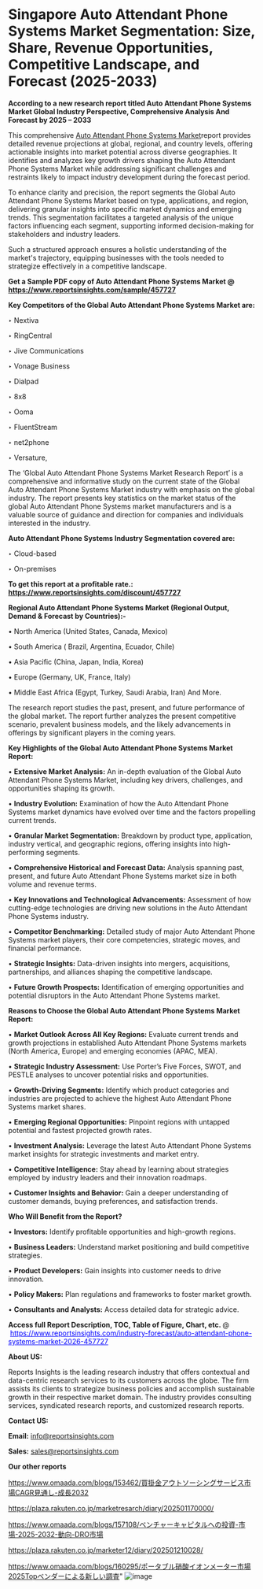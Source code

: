 # Singapore Auto Attendant Phone Systems Market Segmentation: Size, Share, Revenue Opportunities, Competitive Landscape, and Forecast (2025-2033)

<strong>According to a new research report titled Auto Attendant Phone Systems Market Global Industry Perspective, Comprehensive Analysis And Forecast by 2025 – 2033</strong>

This comprehensive <a href=https://www.reportsinsights.com/sample/457727>Auto Attendant Phone Systems Market</a>report provides detailed revenue projections at global, regional, and country levels, offering actionable insights into market potential across diverse geographies. It identifies and analyzes key growth drivers shaping the Auto Attendant Phone Systems Market while addressing significant challenges and restraints likely to impact industry development during the forecast period.

To enhance clarity and precision, the report segments the Global Auto Attendant Phone Systems Market based on type, applications, and region, delivering granular insights into specific market dynamics and emerging trends. This segmentation facilitates a targeted analysis of the unique factors influencing each segment, supporting informed decision-making for stakeholders and industry leaders.

Such a structured approach ensures a holistic understanding of the market's trajectory, equipping businesses with the tools needed to strategize effectively in a competitive landscape.

<strong>Get a Sample PDF copy of Auto Attendant Phone Systems Market </strong><strong>@<a href=https://www.reportsinsights.com/sample/457727 style=color:#0000ff;> https://www.reportsinsights.com/sample/457727</a></strong></font>

<strong>Key Competitors of the Global Auto Attendant Phone Systems Market are:</strong>

‣ Nextiva

‣ RingCentral

‣ Jive Communications

‣ Vonage Business

‣ Dialpad

‣ 8x8

‣ Ooma

‣ FluentStream

‣ net2phone

‣ Versature,

The ‘Global Auto Attendant Phone Systems Market Research Report’ is a comprehensive and informative study on the current state of the Global Auto Attendant Phone Systems Market industry with emphasis on the global industry. The report presents key statistics on the market status of the global Auto Attendant Phone Systems market manufacturers and is a valuable source of guidance and direction for companies and individuals interested in the industry.

<strong>Auto Attendant Phone Systems Industry Segmentation covered are:</strong>

‣ Cloud-based

‣ On-premises

<strong>To get this report at a profitable rate.: <a href=https://www.reportsinsights.com/discount/457727 style=color:#0000ff;>https://www.reportsinsights.com/discount/457727</a></strong></font>

<strong>Regional Auto Attendant Phone Systems Market (Regional Output, Demand &amp; Forecast by Countries):-</strong>

• North America (United States, Canada, Mexico)

• South America ( Brazil, Argentina, Ecuador, Chile)

• Asia Pacific (China, Japan, India, Korea)

• Europe (Germany, UK, France, Italy)

• Middle East Africa (Egypt, Turkey, Saudi Arabia, Iran) And More.

The research report studies the past, present, and future performance of the global market. The report further analyzes the present competitive scenario, prevalent business models, and the likely advancements in offerings by significant players in the coming years.

<strong>Key Highlights of the Global Auto Attendant Phone Systems Market Report:</strong>

• <strong>Extensive Market Analysis:</strong> An in-depth evaluation of the Global Auto Attendant Phone Systems Market, including key drivers, challenges, and opportunities shaping its growth.

• <strong>Industry Evolution:</strong> Examination of how the Auto Attendant Phone Systems market dynamics have evolved over time and the factors propelling current trends.

• <strong>Granular Market Segmentation:</strong> Breakdown by product type, application, industry vertical, and geographic regions, offering insights into high-performing segments.

• <strong>Comprehensive Historical and Forecast Data:</strong> Analysis spanning past, present, and future Auto Attendant Phone Systems market size in both volume and revenue terms.

• <strong>Key Innovations and Technological Advancements:</strong> Assessment of how cutting-edge technologies are driving new solutions in the Auto Attendant Phone Systems industry.

• <strong>Competitor Benchmarking:</strong> Detailed study of major Auto Attendant Phone Systems market players, their core competencies, strategic moves, and financial performance.

• <strong>Strategic Insights:</strong> Data-driven insights into mergers, acquisitions, partnerships, and alliances shaping the competitive landscape.

• <strong>Future Growth Prospects:</strong> Identification of emerging opportunities and potential disruptors in the Auto Attendant Phone Systems market.

<strong>Reasons to Choose the Global Auto Attendant Phone Systems Market Report:</strong>

• <strong>Market Outlook Across All Key Regions:</strong> Evaluate current trends and growth projections in established Auto Attendant Phone Systems markets (North America, Europe) and emerging economies (APAC, MEA).

• <strong>Strategic Industry Assessment:</strong> Use Porter’s Five Forces, SWOT, and PESTLE analyses to uncover potential risks and opportunities.

• <strong>Growth-Driving Segments:</strong> Identify which product categories and industries are projected to achieve the highest Auto Attendant Phone Systems market shares.

• <strong>Emerging Regional Opportunities:</strong> Pinpoint regions with untapped potential and fastest projected growth rates.

• <strong>Investment Analysis:</strong> Leverage the latest Auto Attendant Phone Systems market insights for strategic investments and market entry.

• <strong>Competitive Intelligence:</strong> Stay ahead by learning about strategies employed by industry leaders and their innovation roadmaps.

• <strong>Customer Insights and Behavior:</strong> Gain a deeper understanding of customer demands, buying preferences, and satisfaction trends.

<strong>Who Will Benefit from the Report?</strong>

• <strong>Investors:</strong> Identify profitable opportunities and high-growth regions.

• <strong>Business Leaders:</strong> Understand market positioning and build competitive strategies.

• <strong>Product Developers:</strong> Gain insights into customer needs to drive innovation.

• <strong>Policy Makers:</strong> Plan regulations and frameworks to foster market growth.

• <strong>Consultants and Analysts:</strong> Access detailed data for strategic advice.
</ul>
<strong>Access full Report Description, TOC, Table of Figure, Chart, etc. </strong>@  <a href=https://www.reportsinsights.com/industry-forecast/auto-attendant-phone-systems-market-2026-457727 style=color:#0000ff;>https://www.reportsinsights.com/industry-forecast/auto-attendant-phone-systems-market-2026-457727</a></font>

<strong><strong>About US</strong>:</strong>

Reports Insights is the leading research industry that offers contextual and data-centric research services to its customers across the globe. The firm assists its clients to strategize business policies and accomplish sustainable growth in their respective market domain. The industry provides consulting services, syndicated research reports, and customized research reports.

<strong>Contact US:</strong>

<p class=""""><b>Email:</b> <a href=mailto:info@reportsinsights.com>info@reportsinsights.com</a></p>
<p class=""""><b>Sales:</b> <a href=mailto:sales@reportsinsights.com>sales@reportsinsights.com</a></p>

<strong>Our other reports</strong>

<a href=https://www.omaada.com/blogs/153462/買掛金アウトソーシングサービス市場CAGR見通し-成長2032>https://www.omaada.com/blogs/153462/買掛金アウトソーシングサービス市場CAGR見通し-成長2032</a>

<a href=https://plaza.rakuten.co.jp/marketresarch/diary/202501170000/>https://plaza.rakuten.co.jp/marketresarch/diary/202501170000/</a>

<a href=https://www.omaada.com/blogs/157108/ベンチャーキャピタルへの投資-市場-2025-2032-動向-DRO市場>https://www.omaada.com/blogs/157108/ベンチャーキャピタルへの投資-市場-2025-2032-動向-DRO市場</a>

<a href=https://plaza.rakuten.co.jp/marketer12/diary/202501210028/>https://plaza.rakuten.co.jp/marketer12/diary/202501210028/</a>

<a href=https://www.omaada.com/blogs/160295/ポータブル硝酸イオンメーター市場2025Topベンダーによる新しい調査>https://www.omaada.com/blogs/160295/ポータブル硝酸イオンメーター市場2025Topベンダーによる新しい調査</a>"
![image](https://github.com/user-attachments/assets/b2fe42a3-aa3e-41d4-bc6a-bcfd571cc38b)
